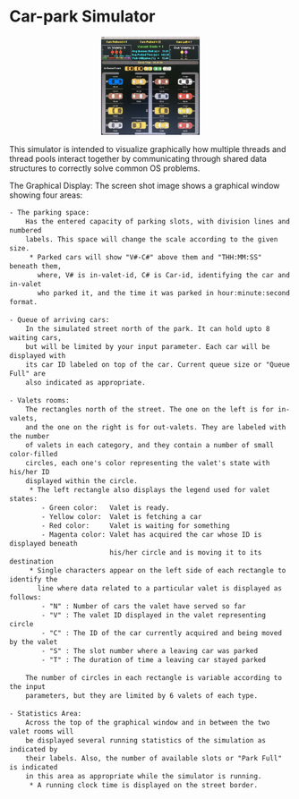 # Car-park Simulator
<p align="center">
  <img src="https://github.com/witcherxz/car_park/blob/main/CP_Example.jpg"  width="35%" height="35%">
  </p>

  This simulator is intended to visualize graphically how multiple threads
  and thread pools interact together by communicating through shared data structures
  to correctly solve common OS problems. 

The Graphical Display:
  The screen shot image shows a graphical window showing four areas:
  
    - The parking space:
        Has the entered capacity of parking slots, with division lines and numbered
        labels. This space will change the scale according to the given size.
         * Parked cars will show "V#-C#" above them and "THH:MM:SS" beneath them,
           where, V# is in-valet-id, C# is Car-id, identifying the car and in-valet
           who parked it, and the time it was parked in hour:minute:second format.

    - Queue of arriving cars:
        In the simulated street north of the park. It can hold upto 8 waiting cars,
        but will be limited by your input parameter. Each car will be displayed with
        its car ID labeled on top of the car. Current queue size or "Queue Full" are
        also indicated as appropriate.

    - Valets rooms:
        The rectangles north of the street. The one on the left is for in-valets,
        and the one on the right is for out-valets. They are labeled with the number
        of valets in each category, and they contain a number of small color-filled
        circles, each one's color representing the valet's state with his/her ID
        displayed within the circle.
         * The left rectangle also displays the legend used for valet states:
            - Green color:   Valet is ready.
            - Yellow color:  Valet is fetching a car
            - Red color:     Valet is waiting for something
            - Magenta color: Valet has acquired the car whose ID is displayed beneath
                             his/her circle and is moving it to its destination
         * Single characters appear on the left side of each rectangle to identify the
           line where data related to a particular valet is displayed as follows:
            - "N" : Number of cars the valet have served so far
            - "V" : The valet ID displayed in the valet representing circle
            - "C" : The ID of the car currently acquired and being moved by the valet
            - "S" : The slot number where a leaving car was parked
            - "T" : The duration of time a leaving car stayed parked

        The number of circles in each rectangle is variable according to the input
        parameters, but they are limited by 6 valets of each type.

    - Statistics Area:
        Across the top of the graphical window and in between the two valet rooms will
        be displayed several running statistics of the simulation as indicated by
        their labels. Also, the number of available slots or "Park Full" is indicated
        in this area as appropriate while the simulator is running.
         * A running clock time is displayed on the street border.
